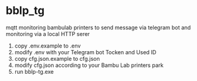 # bblp_tg
mqtt monitoring bambulab printers to send message via telegram bot and monitoring via a local HTTP serer

1) copy .env.example to .env
2) modify .env with your Telegram bot Tocken and Used ID
3) copy cfg.json.example to cfg.json
4) modify cfg.json according to your Bambu Lab printers park
5) run bblp-tg.exe
